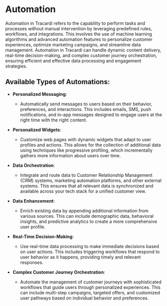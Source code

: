 # Automation

Automation in Tracardi refers to the capability to perform tasks and processes without manual intervention by leveraging
predefined rules, workflows, and integrations. This involves the use of machine learning algorithms and advanced
automation features to personalize customer experiences, optimize marketing campaigns, and streamline data management.
Automation in Tracardi can handle dynamic content delivery, real-time decision-making, and complex customer journey
orchestration, ensuring efficient and effective data processing and engagement strategies.

## Available Types of Automations:

- **Personalized Messaging**:
    - Automatically send messages to users based on their behavior, preferences, and interactions. This
      includes emails, SMS, push notifications, and in-app messages designed to engage users at the right time with the
      right content.

- **Personalized Widgets**:
    - Customize web pages with dynamic widgets that adapt to user profiles and actions. This allows for the collection
      of additional data using techniques like progressive profiling, which incrementally gathers more information about
      users over time.

- **Data Orchestration**:
    - Integrate and route data to Customer Relationship Management (CRM) systems, marketing automation
      platforms, and other external systems. This ensures that all relevant data is synchronized and available across
      your tech stack for a unified customer view.

- **Data Enhancement**:
    - Enrich existing data by appending additional information from various sources. This can include demographic data,
      behavioral insights, and predictive analytics to create a more comprehensive user profile.

- **Real-Time Decision-Making**:
    - Use real-time data processing to make immediate decisions based on user actions. This includes triggering
      workflows that respond to user behavior as it happens, providing timely and relevant responses.

- **Complex Customer Journey Orchestration**:
    - Automate the management of customer journeys with sophisticated workflows that guide users through personalized
      experiences. This can include multi-step campaigns, targeted offers, and customized user pathways based on
      individual behavior and preferences.


